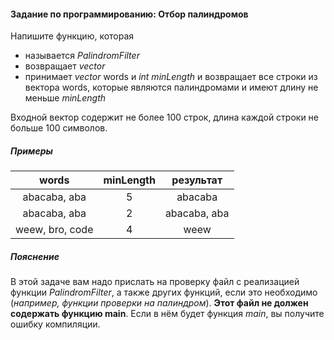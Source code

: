 #### Задание по программированию: Отбор палиндромов ####

Напишите функцию, которая

* называется *PalindromFilter*
* возвращает *vector<string>*
* принимает *vector<string>* words и *int minLength* и возвращает все строки из вектора words, которые являются палиндромами и имеют длину не меньше *minLength*

Входной вектор содержит не более 100 строк, длина каждой строки не больше 100 символов.

##### Примеры #####

|              words             |            minLength           |            результат           |
|:------------------------------:|:------------------------------:|:------------------------------:|
| abacaba, aba                   | 5                              |  abacaba                       |
| abacaba, aba                   | 2                              |  abacaba, aba                  |
| weew, bro, code                | 4                              |  weew                          |

##### Пояснение #####
В этой задаче вам надо прислать на проверку файл с реализацией функции *PalindromFilter*, а также других функций, если это необходимо (*например, функции проверки на палиндром*). **Этот файл не должен содержать функцию main**. Если в нём будет функция *main*, вы получите ошибку компиляции.